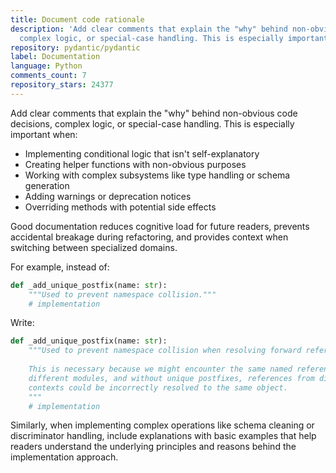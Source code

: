 ```yaml
---
title: Document code rationale
description: 'Add clear comments that explain the "why" behind non-obvious code decisions,
  complex logic, or special-case handling. This is especially important when:'
repository: pydantic/pydantic
label: Documentation
language: Python
comments_count: 7
repository_stars: 24377
---
```


Add clear comments that explain the "why" behind non-obvious code decisions, complex logic, or special-case handling. This is especially important when:

- Implementing conditional logic that isn't self-explanatory
- Creating helper functions with non-obvious purposes
- Working with complex subsystems like type handling or schema generation
- Adding warnings or deprecation notices
- Overriding methods with potential side effects

Good documentation reduces cognitive load for future readers, prevents accidental breakage during refactoring, and provides context when switching between specialized domains.

For example, instead of:
```python
def _add_unique_postfix(name: str):
    """Used to prevent namespace collision."""
    # implementation
```

Write:
```python
def _add_unique_postfix(name: str):
    """Used to prevent namespace collision when resolving forward references.
    
    This is necessary because we might encounter the same named reference in 
    different modules, and without unique postfixes, references from different
    contexts could be incorrectly resolved to the same object.
    """
    # implementation
```

Similarly, when implementing complex operations like schema cleaning or discriminator handling, include explanations with basic examples that help readers understand the underlying principles and reasons behind the implementation approach.